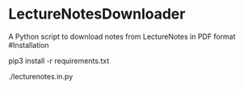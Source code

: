 # LectureNotesDownloader

A Python script to download notes from LectureNotes in PDF format
#Installation

pip3 install -r requirements.txt

./lecturenotes.in.py

